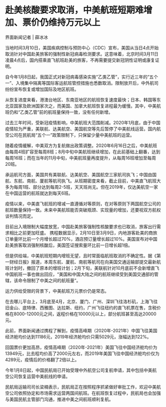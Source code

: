 # 赴美核酸要求取消，中美航班短期难增加、票价仍维持万元以上

界面新闻记者 | 薛冰冰

当地时间3月10日，美国疾病控制与预防中心（CDC）宣布，美国从当日4点开始取消针对中国赴美旅客的强制性新冠病毒检测要求。这意味着，北京时间3月11日凌晨4点后，国内搭乘直飞航班赴美的旅客，不再需要提交新冠阴性证明或康复证明。

自今年1月8日起，我国正式对新冠病毒感染实施“乙类乙管”，实行近三年的“五个一”、入境集中隔离等国际客运航班管控措施也悉数取消。限制放开后，中外航司纷纷宣布恢复或增加国际及地区航班。

从恢复进度来看，港澳台地区、东南亚地区的航班恢复速度最快；日本、韩国等东北亚国家及欧洲国家次之，而美国、加拿大航班恢复进程最为缓慢。其中，中美航班仍和“乙类乙管”前的航班量保持一致，没有任何新增。

过去三年时间，受新冠疫情影响，中美航班大范围削减。2020年1月底，由于中国疫情较为严重，美联航、达美航空、美国航空等先后暂停了中美航线运营。国内航空公司在民航局“五个一”政策限制下，只保留少量中美航班的运营。

随着疫情缓解，中美双方为复航做出政策调整。2020年6月16日之后，中美航班由每周4班扩容至每周8班；8月中旬中美航班继续增加，在此前基础上翻番，达到每周16班；而在当年的11月中旬，中美航班量再度提升，从每周16班增加至每周20班。

承运航司方面，美国共有美联航、达美航空、美国航空三家航司执飞；中国由国航、东航、南航、厦航等航司执飞。从班期密度来看，截止目前，中美直飞航班大多为每周1班、部分达到每周2-5班，天天班尚无。但在2019年，仅达美航空一家在中国运营的航班就达到每天6班。

疫情以来，中美直飞航班的增减一直遵循对等原则，在对等原则下两国航空公司的航班数量保持一致。未来中美航班能否突破瓶颈、实现量的增加，还要视双方航权谈判情况而定。

目前出入境限制大幅度放宽，中国赴美旅客强制性核酸要求也已取消，旅客出行需求相比之前更加旺盛。
携程数据显示，2月10日至3月9日，内地游客赴美的商旅订单量环比前一个月增长超过70%，酒店预订量增长超过10%。美国宣布对中国赴美旅客取消强制核酸后，美国签证搜索量环比前一日增长超1倍。

但是供给端，中美航班短期内增班无望，且时常面临航班取消的不确定性。据《第一财经日报》报道，本周东航、厦航、南航等航司在向美国交通运输部提交最新航班计划时，撤回了原本的增班计划；2月下旬，美联航针对10月底前不会新增直飞中国航班一事也做出回应，“美国和中国大陆之间的航班继续受到美国交通部的管辖，该命令限制了中美之间的航班量”。

运力供给受限的背景下，中美航班万元票价仍是常态。

在去哪儿平台上，3月底至4月，北京、厦门、广州、深圳飞往洛杉矶，上海飞往旧金山、底特律、西雅图、达拉斯、纽约，广州飞往纽约的直飞机票在售，含税价格在8000-12000元之间，返程价格在10000元以上，部分航班甚至高达20000元。

此前，界面新闻通过携程了解到，疫情高峰期（2020年-2021年）中国飞往美国经济舱均价达到11186元，2019年经济舱均价只需5029元，涨幅达到122%。

回国票价更加高昂，疫情高峰期（2020年-2021年）美国飞往中国经济舱均价为13949元，比去程均价高了2000元左右，而2019年美国飞往中国经济舱均价仅为4289元，疫情后的价格翻了2倍以上。

今年1月8日起，中国民航局已开始受理中外航空公司复航申请，其中包括中美航空公司恢复运营中美航线的申请。

民航局运输司司长梁楠表示，民航局正在按照程序抓紧做好审批工作，欢迎中美航空公司依照协定和市场需求运营两国间航班。在航班恢复过程中，民航局也会加强与美国民航主管部门沟通，推进中美之间航班顺利复航。

